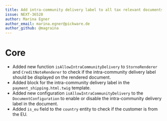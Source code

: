 ```yaml
---
title: Add intra-community delivery label to all tax relevant documents
issue: NEXT-36528
author: Marina Egner
author_email: marina.egner@pickware.de
author_github: @magraina
---
```

# Core
* Added new function `isAllowIntraCommunityDelivery` to `StornoRenderer` and `CreditNoteRenderer` to check if the intra-community delivery label should be displayed on the rendered document.
* Added block for the intra-community delivery label in the `payment_shipping.html.twig` template.
* Added new configuration `isAllowIntraCommunityDelivery` to the `DocumentConfiguration` to enable or disable the intra-community delivery label in the document.
* Added `is_eu` field to the `country` entity to check if the customer is from the EU.
